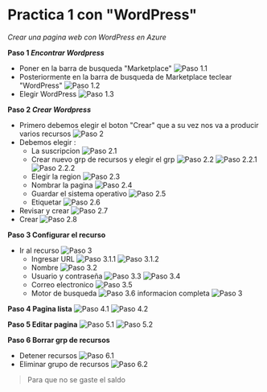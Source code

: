 # Practica 1 con "WordPress"

*Crear una pagina web con WordPress en Azure*

**Paso 1 _Encontrar Wordpress_**
- Poner en la barra de busqueda "Marketplace"
![Paso 1.1](/imagenes/1.png)
- Posteriormente en la barra de busqueda de Marketplace teclear "WordPress"
![Paso 1.2](/imagenes/2.png)
- Elegir WordPress
![Paso 1.3](/imagenes/3.png)

**Paso 2 _Crear Wordpress_**
- Primero debemos elegir el boton "Crear" que a su vez nos va a producir varios recursos
![Paso 2](/imagenes/4.png)
- Debemos elegir :
    - La suscripcion
    ![Paso 2.1](/imagenes/5_1.png)
    - Crear nuevo grp de recursos y elegir el grp
    ![Paso 2.2](/imagenes/5_2.png)
    ![Paso 2.2.1](/imagenes/5_2_1.png)
    ![Paso 2.2.2](/imagenes/5_2_2.png)
    - Elegir la region
    ![Paso 2.3](/imagenes/5_3.png)
    - Nombrar la pagina
    ![Paso 2.4](/imagenes/5_4.png)
    - Guardar el sistema operativo
    ![Paso 2.5](/imagenes/5_5.png)
    - Etiquetar
    ![Paso 2.6](/imagenes/6.png)
- Revisar y crear
    ![Paso 2.7](/imagenes/7.png)
- Crear 
    ![Paso 2.8](/imagenes/8.png)

**Paso 3 Configurar el recurso**
- Ir al recurso
![Paso 3](/imagenes/9_1.png)
    - Ingresar URL
    ![Paso 3.1.1](/imagenes/9_2.png)
    ![Paso 3.1.2](/imagenes/9_2_2.png)
    - Nombre
    ![Paso 3.2](/imagenes/9_3.png)
    - Usuario y contraseña
    ![Paso 3.3](/imagenes/9_4.png)
    ![Paso 3.4](/imagenes/9_5.png)
    - Correo electronico
    ![Paso 3.5](/imagenes/9_6.png)
    - Motor de busqueda
    ![Paso 3.6](/imagenes/9_7.png)
    informacion completa
    ![Paso 3](/imagenes/9.png)

**Paso 4 Pagina lista**
![Paso 4.1](/imagenes/10.png)
![Paso 4.2](/imagenes/11.png)

**Paso 5 Editar pagina**
![Paso 5.1](/imagenes/Administrar.png)
![Paso 5.2](/imagenes/Administrar2.png)

**Paso 6 Borrar grp de recursos**
- Detener recursos
![Paso 6.1](/imagenes/Detener1.png)
- Eliminar grupo de recursos
![Paso 6.2](/imagenes/Eliminar.png)
> Para que no se gaste el saldo


